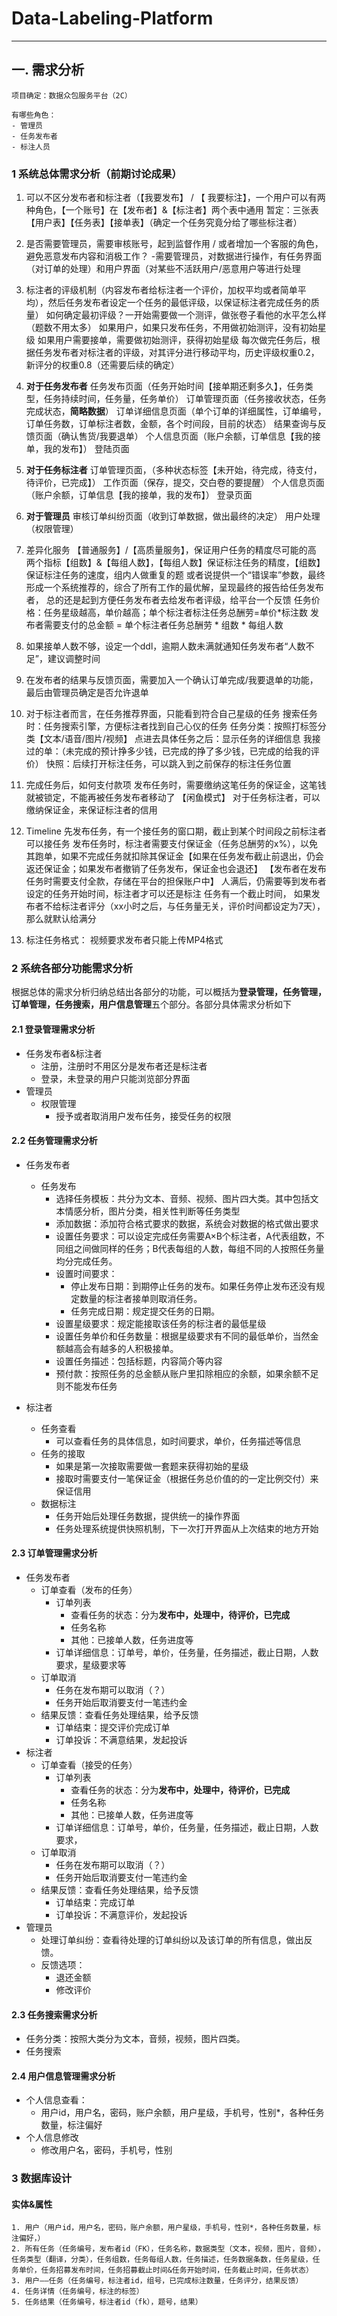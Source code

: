 # Data-Labeling-Platform

****

## 一. 需求分析

    项目确定：数据众包服务平台（2C）

    有哪些角色：
    - 管理员
    - 任务发布者
    - 标注人员

### 1 系统总体需求分析（前期讨论成果）

1. 可以不区分发布者和标注者（【我要发布】 / 【 我要标注】，一个用户可以有两种角色，【一个账号】在【发布者】&【标注者】两个表中通用
暂定：三张表【用户表】【任务表】【接单表】（确定一个任务究竟分给了哪些标注者）

2. 是否需要管理员，需要审核账号，起到监督作用 / 或者增加一个客服的角色，避免恶意发布内容和消极工作？
-需要管理员，对数据进行操作，有任务界面（对订单的处理）和用户界面（对某些不活跃用户/恶意用户等进行处理

3. 标注者的评级机制（内容发布者给标注者一个评价，加权平均或者简单平均），然后任务发布者设定一个任务的最低评级，以保证标注者完成任务的质量）
如何确定最初评级？一开始需要做一个测评，做张卷子看他的水平怎么样（题数不用太多）
如果用户，如果只发布任务，不用做初始测评，没有初始星级
如果用户需要接单，需要做初始测评，获得初始星级
每次做完任务后，根据任务发布者对标注者的评级，对其评分进行移动平均，历史评级权重0.2，新评分的权重0.8（还需要后续的确定）

4. **对于任务发布者**
任务发布页面（任务开始时间【接单期还剩多久】，任务类型，任务持续时间，任务量，任务单价）
订单管理页面（任务接收状态，任务完成状态，**简略数据**）
订单详细信息页面（单个订单的详细属性，订单编号，订单任务数，订单标注者数，金额，各个时间段，目前的状态）
结果查询与反馈页面（确认售货/我要退单）
个人信息页面（账户余额，订单信息【我的接单，我的发布】）
登陆页面

5. **对于任务标注者**
订单管理页面，（多种状态标签【未开始，待完成，待支付，待评价，已完成】）
工作页面（保存，提交，交白卷的要提醒）
个人信息页面（账户余额，订单信息【我的接单，我的发布】）
登录页面

6. **对于管理员**
审核订单纠纷页面（收到订单数据，做出最终的决定）
用户处理（权限管理）

7. 差异化服务 【普通服务】/【高质量服务】，保证用户任务的精度尽可能的高
两个指标【组数】&【每组人数】，【每组人数】保证标注任务的精度，【组数】保证标注任务的速度，组内人做重复的题
或者说提供一个“错误率”参数，最终形成一个系统推荐的，综合了所有工作的最优解，呈现最终的报告给任务发布者，
总的还是起到方便任务发布者去给发布者评级，给平台一个反馈
任务价格：任务星级越高，单价越高；单个标注者标注任务总酬劳=单价*标注数
发布者需要支付的总金额 = 单个标注者任务总酬劳 * 组数 * 每组人数

8. 如果接单人数不够，设定一个ddl，逾期人数未满就通知任务发布者“人数不足”，建议调整时间
9. 在发布者的结果与反馈页面，需要加入一个确认订单完成/我要退单的功能，最后由管理员确定是否允许退单
10. 对于标注者而言，在任务推荐界面，只能看到符合自己星级的任务
搜索任务时：任务搜索引擎，方便标注者找到自己心仪的任务
任务分类：按照打标签分类【文本/语音/图片/视频】
点进去具体任务之后：显示任务的详细信息
我接过的单：（未完成的预计挣多少钱，已完成的挣了多少钱，已完成的给我的评价）
快照：后续打开标注任务，可以跳入到之前保存的标注任务位置

11. 完成任务后，如何支付款项
发布任务时，需要缴纳这笔任务的保证金，这笔钱就被锁定，不能再被任务发布者移动了
【闲鱼模式】
对于任务标注者，可以缴纳保证金，来保证标注者的信用

12. Timeline
先发布任务，有一个接任务的窗口期，截止到某个时间段之前标注者可以接任务
发布任务时，标注者需要支付保证金（任务总酬劳的x%），以免其跑单，如果不完成任务就扣除其保证金【如果在任务发布截止前退出，仍会返还保证金；如果发布者撤销了任务发布，保证金也会退还】
【发布者在发布任务时需要支付全款，存储在平台的担保账户中】
人满后，仍需要等到发布者设定的任务开始时间，标注者才可以还是标注
任务有一个截止时间，
如果发布者不给标注者评分（xx小时之后，与任务量无关，评价时间都设定为7天），那么就默认给满分

13. 标注任务格式：
视频要求发布者只能上传MP4格式

### 2 系统各部分功能需求分析

根据总体的需求分析归纳总结出各部分的功能，可以概括为**登录管理，任务管理，订单管理，任务搜索，用户信息管理**五个部分。各部分具体需求分析如下

#### 2.1 登录管理需求分析

- 任务发布者&标注者
  - 注册，注册时不用区分是发布者还是标注者
  - 登录，未登录的用户只能浏览部分界面
- 管理员
  - 权限管理
    - 授予或者取消用户发布任务，接受任务的权限

#### 2.2 任务管理需求分析

- 任务发布者
  - 任务发布
    - 选择任务模板：共分为文本、音频、视频、图片四大类。其中包括文本情感分析，图片分类，相关性判断等任务类型
    - 添加数据：添加符合格式要求的数据，系统会对数据的格式做出要求
    - 设置任务要求：可以设定完成任务需要A×B个标注者，A代表组数，不同组之间做同样的任务；B代表每组的人数，每组不同的人按照任务量均分完成任务。
    - 设置时间要求：
      - 停止发布日期：到期停止任务的发布。如果任务停止发布还没有规定数量的标注者接单则取消任务。
      - 任务完成日期：规定提交任务的日期。
    - 设置星级要求：规定能接取该任务的标注者的最低星级
    - 设置任务单价和任务数量：根据星级要求有不同的最低单价，当然金额越高会有越多的人积极接单。
    - 设置任务描述：包括标题，内容简介等内容
    - 预付款：按照任务的总金额从账户里扣除相应的余额，如果余额不足则不能发布任务

- 标注者
  - 任务查看
    - 可以查看任务的具体信息，如时间要求，单价，任务描述等信息
  - 任务的接取
    - 如果是第一次接取需要做一套题来获得初始的星级
    - 接取时需要支付一笔保证金（根据任务总价值的的一定比例交付）来保证信用
  - 数据标注
    - 任务开始后处理任务数据，提供统一的操作界面
    - 任务处理系统提供快照机制，下一次打开界面从上次结束的地方开始

#### 2.3 订单管理需求分析

- 任务发布者
  - 订单查看（发布的任务）
    - 订单列表
      - 查看任务的状态：分为**发布中，处理中，待评价，已完成**
      - 任务名称
      - 其他：已接单人数，任务进度等
    - 订单详细信息：订单号，单价，任务量，任务描述，截止日期，人数要求，星级要求等
  - 订单取消
    - 任务在发布期可以取消（？）
    - 任务开始后取消要支付一笔违约金
  - 结果反馈：查看任务处理结果，给予反馈
    - 订单结束：提交评价完成订单
    - 订单投诉：不满意结果，发起投诉
- 标注者
  - 订单查看（接受的任务）
    - 订单列表
      - 查看任务的状态：分为**发布中，处理中，待评价，已完成**
      - 任务名称
      - 其他：已接单人数，任务进度等
    - 订单详细信息：订单号，单价，任务量，任务描述，截止日期，人数要求，
  - 订单取消
    - 任务在发布期可以取消（？）
    - 任务开始后取消要支付一笔违约金
  - 结果反馈：查看任务处理结果，给予反馈
    - 订单结束：完成订单
    - 订单投诉：不满意评价，发起投诉
- 管理员
  - 处理订单纠纷：查看待处理的订单纠纷以及该订单的所有信息，做出反馈。
  - 反馈选项：
    - 退还金额
    - 修改评价

#### 2.3 任务搜索需求分析

- 任务分类：按照大类分为文本，音频，视频，图片四类。
- 任务搜索

#### 2.4 用户信息管理需求分析

- 个人信息查看：
  - 用户id，用户名，密码，账户余额，用户星级，手机号，性别*，各种任务数量，标注偏好
- 个人信息修改
  - 修改用户名，密码，手机号，性别

### 3 数据库设计

#### 实体&属性

    1. 用户（用户id，用户名，密码，账户余额，用户星级，手机号，性别*，各种任务数量，标注偏好，）
    2. 所有任务（任务编号，发布者id（FK），任务名称，数据类型（文本，视频，图片，音频），任务类型（翻译，分类），任务组数，任务每组人数，任务描述，任务数据条数，任务星级，任务单价，任务招募发布时间，任务招募截止时间&任务开始时间，任务截止时间，任务状态）
    3. 用户——任务（任务编号，标注者id，组号，已完成标注数量，任务评分，结果反馈）
    4. 任务详情（任务编号，标注的标签）
    5. 任务结果（任务编号，标注者id（fk），题号，结果）

